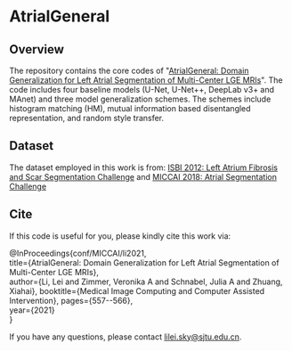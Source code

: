 # AtrialGeneral

## Overview
The repository contains the core codes of "[AtrialGeneral: Domain Generalization for Left Atrial Segmentation of Multi-Center LGE MRIs](https://arxiv.org/abs/2106.08727)".
The code includes four baseline models (U-Net, U-Net++, DeepLab v3+ and MAnet) and three model generalization schemes.
The schemes include histogram matching (HM), mutual information based disentangled representation, and random style transfer.

## Dataset
The dataset employed in this work is from:
[ISBI 2012: Left Atrium Fibrosis and Scar Segmentation Challenge](http://atriaseg2018.cardiacatlas.org/) and
[MICCAI 2018: Atrial Segmentation Challenge](http://www.cardiacatlas.org/challenges/left-atrium-fibrosis-and-scar-segmentation-challenge/)

## Cite
If this code is useful for you, please kindly cite this work via:

@InProceedings{conf/MICCAI/li2021,  
  title={AtrialGeneral: Domain Generalization for Left Atrial Segmentation of Multi-Center LGE MRIs},  
  author={Li, Lei and Zimmer, Veronika A and Schnabel, Julia A and Zhuang, Xiahai}, 
  booktitle={Medical Image Computing and Computer Assisted Intervention},
  pages={557--566},  
  year={2021}  
}  

If you have any questions, please contact lilei.sky@sjtu.edu.cn.
